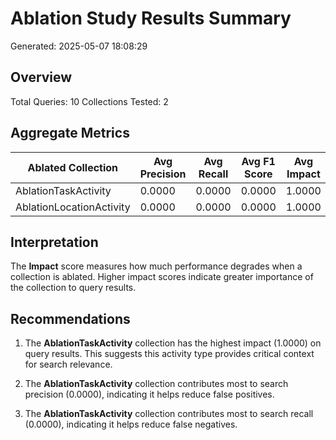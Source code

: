 # Ablation Study Results Summary

Generated: 2025-05-07 18:08:29

## Overview

Total Queries: 10
Collections Tested: 2

## Aggregate Metrics

| Ablated Collection | Avg Precision | Avg Recall | Avg F1 Score | Avg Impact |
|-------------------|--------------|-----------|-------------|-----------|
| AblationTaskActivity | 0.0000 | 0.0000 | 0.0000 | 1.0000 |
| AblationLocationActivity | 0.0000 | 0.0000 | 0.0000 | 1.0000 |

## Interpretation

The **Impact** score measures how much performance degrades when a collection is ablated. Higher impact scores indicate greater importance of the collection to query results.

## Recommendations

1. The **AblationTaskActivity** collection has the highest impact (1.0000) on query results. This suggests this activity type provides critical context for search relevance.

3. The **AblationTaskActivity** collection contributes most to search precision (0.0000), indicating it helps reduce false positives.

4. The **AblationTaskActivity** collection contributes most to search recall (0.0000), indicating it helps reduce false negatives.
